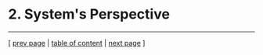 # 2. System's Perspective

---
[ [prev page](../chapters/200_systems_perspective.md) | [table of content](../table_of_content.md) | [next page](../chapters/201_design_and_architecture.md) ]